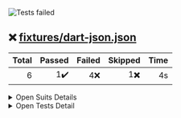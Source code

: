 ![Tests failed](https://img.shields.io/badge/tests-1%20passed%2C%204%20failed%2C%201%20skipped-critical)
## ❌️ <a id='user-content-r0' href='#r0'>fixtures/dart-json.json</a>
|Total|Passed|Failed|Skipped|Time|
|---:|---:|---:|---:|---:|
|6|1✔️|4❌️|1✖️|4s|
<details><summary>Open Suits Details</summary>
<p>
|Test suite|Passed|Failed|Skipped|Time|
|:---|---:|---:|---:|---:|
|[test/main_test.dart](#r0s0)|1✔️|3❌️||74ms|
|[test/second_test.dart](#r0s1)||1❌️|1✖️|51ms|</p></details>
<details><summary>Open Tests Detail</summary>
<p>
#### ❌️ <a id='user-content-r0s0' href='#r0s0'>test/main_test.dart</a>
```
Test 1
  ✔️ Passing test
Test 1 Test 1.1
  ❌️ Failing test
	Expected: <2>
	  Actual: <1>
	
  ❌️ Exception in target unit
	Exception: Some error
Test 2
  ❌️ Exception in test
	Exception: Some error
```
#### ❌️ <a id='user-content-r0s1' href='#r0s1'>test/second_test.dart</a>
```
❌️ Timeout test
	TimeoutException after 0:00:00.000001: Test timed out after 0 seconds.
✖️ Skipped test
```</p></details>
